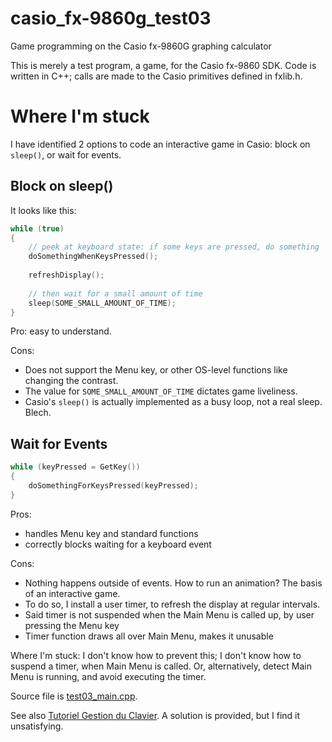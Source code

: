 # casio_fx-9860g_test03
Game programming on the Casio fx-9860G graphing calculator

This is merely a test program, a game, for the Casio fx-9860 SDK.
Code is written in C++; calls are made to the Casio primitives defined in fxlib.h.

# Where I'm stuck
I have identified 2 options to code an interactive game in Casio: block on `sleep()`, or wait for events.

## Block on sleep()
It looks like this:

```C
while (true)
{
	// peek at keyboard state: if some keys are pressed, do something
	doSomethingWhenKeysPressed();
	
	refreshDisplay();
	
	// then wait for a small amount of time 
	sleep(SOME_SMALL_AMOUNT_OF_TIME);
}
```

Pro: easy to understand.

Cons:
* Does not support the Menu key, or other OS-level functions like changing the contrast.
* The value for `SOME_SMALL_AMOUNT_OF_TIME` dictates game liveliness.
* Casio's `sleep()` is actually implemented as a busy loop, not a real sleep. Blech.

## Wait for Events
```C
while (keyPressed = GetKey())
{
	doSomethingForKeysPressed(keyPressed);
}
```

Pros:
* handles Menu key and standard functions
* correctly blocks waiting for a keyboard event

Cons:
* Nothing happens outside of events. How to run an animation? The basis of an interactive game. 
* To do so, I install a user timer, to refresh the display at regular intervals.
* Said timer is not suspended when the Main Menu is called up, by user pressing the Menu key
* Timer function draws all over Main Menu, makes it unusable

Where I'm stuck: I don't know how to prevent this; I don't know how to suspend a timer, when Main Menu is called.
Or, alternatively, detect Main Menu is running, and avoid executing the timer.

Source file is [test03_main.cpp](tree/master/src/test03_main.cpp).

See also [Tutoriel Gestion du Clavier](https://www.planet-casio.com/Fr/forums/topic14175-5-tutoriel-la-gestion-du-clavier-en-c.html).
A solution is provided, but I find it unsatisfying.

